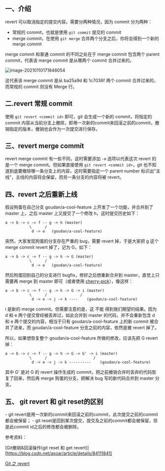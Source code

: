 ## 一、介绍

revert 可以取消指定的提交内容。需要分两种情况，因为 commit 分为两种：

- 常规的 commit，也就是使用 `git commit` 提交的 commit
- merge commit，在使用 `git merge` 合并两个分支之后，你将会得到一个新的 merge commit

merge commit 和普通 commit 的不同之处在于 merge commit 包含两个 parent commit，代表该 merge commit 是从哪两个 commit 合并过来的。

![image-20210110171846054](https://cdn.jsdelivr.net/gh/JarvisTH/picbed/img/20210110171847.png)

这代表该 merge commit 是从 ba25a9d 和 1c7036f 两个 commit 合并过来的，而常规的 commit 则没有 Merge 行。

## 二.revert 常规 commit

使用 `git revert <commit id>` 即可，git 会生成一个新的 commit，将指定的 commit 内容从当前分支上撤除，即用一次新的commit来回滚之前的commit，撤销指定的版本，撤销也会作为一次提交进行保存。

## 三、revert merge commit

revert merge commit 有一些不同，这时需要添加 `-m` 选项以代表这次 revert 的是一个 merge commit。但如果直接使用 `git revert <commit id>`，git 也不知道到底要撤除哪一条分支上的内容，这时需要指定一个 parent number 标识出"主线"，主线的内容将会保留，而另一条分支的内容将被 revert。

## 四、revert 之后重新上线

假设狗蛋在自己分支 goudan/a-cool-feature 上开发了一个功能，并合并到了 master 上，之后 master 上又提交了一个修改 h，这时提交历史如下：

```
a -> b -> c -> f -- g -> h (master)
           \      /
            d -> e   (goudan/a-cool-feature)
```

突然，大家发现狗蛋的分支存在严重的 bug，需要 revert 掉，于是大家把 g 这个 merge commit revert 掉了，记为 G，如下：

```
a -> b -> c -> f -- g -> h -> G (master)
           \      /
            d -> e   (goudan/a-cool-feature)
```

然后狗蛋回到自己的分支进行 bugfix，修好之后想重新合并到 master，直觉上只需要再 merge 到 master 即可（或者使用 [cherry-pick](https://segmentfault.com/a/1190000012897542)），像这样：

```
a -> b -> c -> f -- g -> h -> G -> i (master)
           \      /               /
            d -> e -> j -> k ----    (goudan/a-cool-feature)
```

i 是新的 merge commit。但需要注意的是，这 不能 得到我们期望的结果。因为 d 和 e 两个提交曾经被丢弃过，如此合并到 master 的代码，并不会重新包含 d 和 e 两个提交的内容，相当于只有 goudan/a-cool-feature 上的新 commit 被合并了进来，而 goudan/a-cool-feature 分支之前的内容，依然是被 revert 掉了。

所以，如果想恢复整个 goudan/a-cool-feature 所做的修改，应该先把 G revert 掉：

```
a -> b -> c -> f -- g -> h -> G -> G' -> i (master)
           \      /                     /
            d -> e -> j -> k ----------    (goudan/a-cool-feature)
```

其中 G' 是对 G 的 revert 操作生成的 commit，把之前撤销合并时丢弃的代码恢复了回来，然后再 merge 狗蛋的分支，把解决 bug 写的新代码合并到 master 分支。

## 五、 git revert 和 git reset的区别

\- git revert是用一次新的commit来回滚之前的commit，此次提交之前的commit都会被保留；
\- git reset是回到某次提交，提交及之前的commit都会被保留，但是此commit id之后的修改都会被删除。

参考资料：

[Git撤销&回滚操作(git reset 和 get revert)][https://blog.csdn.net/asoar/article/details/84111841]

 [Git 之 revert](https://www.cnblogs.com/cangqinglang/p/13726310.html)

